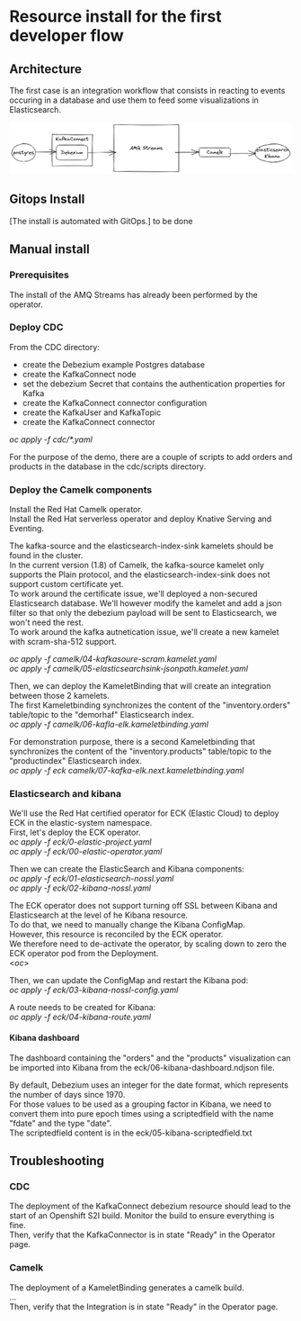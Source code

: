 # Resource install for the first developer flow


## Architecture
The first case is an integration workflow that consists in reacting to events occuring in a database and use them to feed some visualizations in Elasticsearch.

![dev case 1](images/dev_case1.png?raw=true)

## Gitops Install
[The install is automated with GitOps.] to be done

## Manual install
### Prerequisites
The install of the AMQ Streams has already been performed by the operator.

### Deploy CDC
From the CDC directory:
- create the Debezium example Postgres database  
- create the KafkaConnect node  
- set the debezium Secret that contains the authentication properties for Kafka
- create the KafkaConnect connector configuration  
- create the KafkaUser and KafkaTopic
- create the KafkaConnect connector  
  
_oc apply -f cdc/*.yaml_  

For the purpose of the demo, there are a couple of scripts to add orders and products in the database in the cdc/scripts directory.

### Deploy the Camelk components
Install the Red Hat Camelk operator.  
Install the Red Hat serverless operator and deploy Knative Serving and Eventing.  

The kafka-source and the elasticsearch-index-sink kamelets should be found in the cluster.  
In the current version (1.8) of Camelk, the kafka-source kamelet only supports the Plain protocol, and the elasticsearch-index-sink does not support custom certificate yet.  
To work around the certificate issue, we'll deployed a non-secured Elasticsearch database.  We'll however modify the kamelet and add a json filter so that only the debezium payload will be sent to Elasticsearch, we won't need the rest.  
To work around the kafka autnetication issue, we'll create a new kamelet with scram-sha-512 support.

_oc apply -f camelk/04-kafkasoure-scram.kamelet.yaml_  
_oc apply -f camelk/05-elasticsearchsink-jsonpath.kamelet.yaml_  
  
Then, we can deploy the KameletBinding that will create an integration between those 2 kamelets.  
The first Kameletbinding synchronizes the content of the "inventory.orders" table/topic to the "demorhaf" Elasticsearch index.  
_oc apply -f camelk/06-kafla-elk.kameletbinding.yaml_  

For demonstration purpose, there is a second Kameletbinding that synchronizes the content of the "inventory.products" table/topic to the "productindex" Elasticsearch index.  
_oc apply -f eck camelk/07-kafka-elk.next.kameletbinding.yaml_  


### Elasticsearch and kibana
We'll use the Red Hat certified operator for ECK (Elastic Cloud) to deploy ECK in the elastic-system namespace.  
First, let's deploy the ECK operator.  
_oc apply -f eck/0-elastic-project.yaml_  
_oc apply -f eck/00-elastic-operator.yaml_  

Then we can create the ElasticSearch and Kibana components:  
_oc apply -f eck/01-elasticsearch-nossl.yaml_  
_oc apply -f eck/02-kibana-nossl.yaml_  

The ECK operator does not support turning off SSL between Kibana and Elasticsearch at the level of he Kibana resource.  
To do that, we need to manually change the Kibana ConfigMap.  
However, this resource is reconciled by the ECK operator.  
We therefore need to de-activate the operator, by scaling down to zero the ECK operator pod from the Deployment.  
<_oc_>  

Then, we can update the ConfigMap and restart the Kibana pod:  
_oc apply -f eck/03-kibana-nossl-config.yaml_  

A route needs to be created for Kibana:  
_oc apply -f eck/04-kibana-route.yaml_  


#### Kibana dashboard
The dashboard containing the "orders" and the "products" visualization can be imported into Kibana from the eck/06-kibana-dashboard.ndjson file.  

By default, Debezium uses an integer for the date format, which represents the number of days since 1970.  
For those values to be used as a grouping factor in Kibana, we need to convert them into pure epoch times using a scriptedfield with the name "fdate" and the type "date".  
The scriptedfield content is in the eck/05-kibana-scriptedfield.txt  


## Troubleshooting
### CDC
The deployment of the KafkaConnect debezium resource should lead to the start of an Openshift S2I build.  Monitor the build to ensure everything is fine.  
Then, verify that the KafkaConnector is in state "Ready" in the Operator page.

### Camelk
The deployment of a KameletBinding generates a camelk build.  
...  
Then, verify that the Integration is in state "Ready" in the Operator page.

